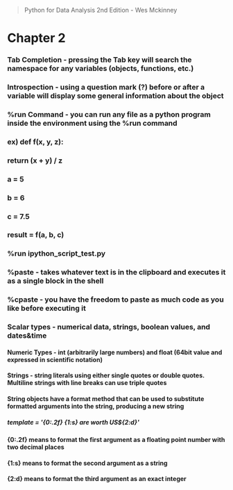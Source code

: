 > Python for Data Analysis 2nd Edition - Wes Mckinney

# Chapter 2
### Tab Completion - pressing the Tab key will search the namespace for any variables (objects, functions, etc.)
### Introspection - using a question mark (?) before or after a variable will display some general information about the object
### %run Command - you can run any file as a python program inside the environment using the %run command
###    ex) def f(x, y, z):
###            return (x + y) / z
###        a = 5
###        b = 6
###        c = 7.5
###        result = f(a, b, c)

###        %run ipython_script_test.py

### %paste - takes whatever text is in the clipboard and executes it as a single block in the shell
### %cpaste - you have the freedom to paste as much code as you like before executing it

### Scalar types - numerical data, strings, boolean values, and dates&time
#### Numeric Types - int (arbitrarily large numbers) and float (64bit value and expressed in scientific notation)
#### Strings - string literals using either single quotes or double quotes. Multiline strings with line breaks can use triple quotes
#### String objects have a format method that can be used to substitute formatted arguments into the string, producing a new string
#####   template = '{0:.2f} {1:s} are worth US${2:d}'
####    {0:.2f} means to format the first argument as a floating point number with two decimal places
####    {1:s} means to format the second argument as a string
####    {2:d} means to format the third argument as an exact integer 

